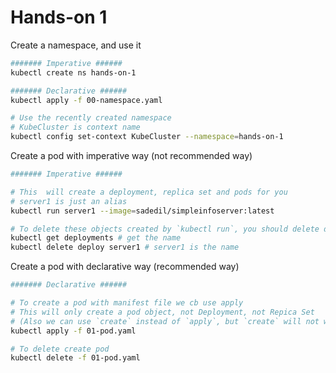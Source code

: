 # Hands-on 1

Create a namespace, and use it
```bash
####### Imperative ######
kubectl create ns hands-on-1

####### Declarative ######
kubectl apply -f 00-namespace.yaml

# Use the recently created namespace
# KubeCluster is context name
kubectl config set-context KubeCluster --namespace=hands-on-1
```

Create a pod with imperative way (not recommended way)
```bash
####### Imperative ######

# This  will create a deployment, replica set and pods for you
# server1 is just an alias
kubectl run server1 --image=sadedil/simpleinfoserver:latest

# To delete these objects created by `kubectl run`, you should delete deployment
kubectl get deployments # get the name
kubectl delete deploy server1 # server1 is the name
```

Create a pod with declarative way (recommended way)
```bash
####### Declarative ######

# To create a pod with manifest file we cb use apply
# This will only create a pod object, not Deployment, not Repica Set
# (Also we can use `create` instead of `apply`, but `create` will not work when trying to update, but `apply` works)
kubectl apply -f 01-pod.yaml

# To delete create pod
kubectl delete -f 01-pod.yaml
```